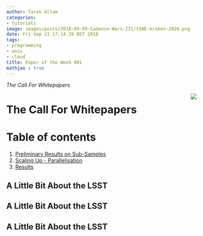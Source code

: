 ```yaml
---
author: Tarek Allam
categories:
- tutorials
image: images/posts/2018-09-09-Cadence-Wars-III/tSNE-kraken-2026.png
date: Fri Sep 21 17:14:29 BST 2018
tags:
- programming
- unix
- cloud
title: Paper of the Week 001
mathjax : true
---
```


*The Call For Whitepapers*

<!--more-->

<img src="/images/posts/2018-08-07-Cadence-Wars-II/thecall.png" style="float: right;margin: 0px 0px 15px 20px;">

# The Call For Whitepapers

# Table of contents
1. [Preliminary Results on Sub-Samples](#introduction)
2. [Scaling Up - Parallelisation](#scaleup)
3. [Results](#results)


<a name="introduction"></a>
## A Little Bit About the LSST

<a name="scaleup"></a>
## A Little Bit About the LSST

<a name="results"></a>
## A Little Bit About the LSST
